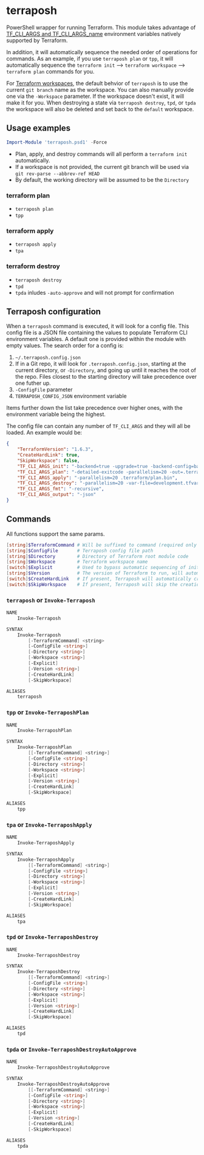 # terraposh

PowerShell wrapper for running Terraform. This module takes advantage of [TF_CLI_ARGS and TF_CLI_ARGS_name](https://www.terraform.io/docs/commands/environment-variables.html#tf_cli_args-and-tf_cli_args_name) environment variables natively supported by Terraform.

In addition, it will automatically sequence the needed order of operations for commands. As an example, if you use `terraposh plan` or `tpp`, it will automatically sequence the `terraform init` --> `terraform workspace` --> `terraform plan` commands for you.

For [Terraform workspaces](https://www.terraform.io/docs/state/workspaces.html), the default behvior of `terraposh` is to use the current `git branch` name as the workspace. You can also manually provide one via the `-Workspace` parameter. If the workspace doesn't exist, it will make it for you. When destroying a state via `terraposh destroy`, `tpd`, or `tpda` the workspace will also be deleted and set back to the `default` workspace.

## Usage examples

```powershell
Import-Module 'terraposh.psd1' -Force
```

- Plan, apply, and destroy commands will all perform a `terraform init` automatically.
- If a workspace is not provided, the current git branch will be used via `git rev-parse --abbrev-ref HEAD`
- By default, the working directory will be assumed to be the `Directory`

### terraform plan

- `terraposh plan`
- `tpp`

### terraform apply

- `terraposh apply`
- `tpa`

### terraform destroy

- `terraposh destroy`
- `tpd`
- `tpda` inludes `-auto-approve` and will not prompt for confirmation

## Terraposh configuration

When a `terraposh` command is executed, it will look for a config file. This config file is a JSON file containing the values to populate Terraform CLI environment variables. A default one is provided within the module with empty values. The search order for a config is:

1. `~/.terraposh.config.json`
2. If in a Git repo, it will look for `.terraposh.config.json`, starting at the current directory, or `-Directory`, and going up until it reaches the root of the repo. Files closest to the starting directory will take precedence over one futher up.
3. `-ConfigFile` parameter
4. `TERRAPOSH_CONFIG_JSON` environment variable

Items further down the list take precedence over higher ones, with the environment variable being the highest.

The config file can contain any number of `TF_CLI_ARGS` and they will all be loaded.  An example would be:

```json
{
    "TerraformVersion": "1.6.3",
    "CreateHardLink": true,
    "SkipWorkspace": false,
    "TF_CLI_ARGS_init": "-backend=true -upgrade=true -backend-config=backend.tfvars -reconfigure",
    "TF_CLI_ARGS_plan": "-detailed-exitcode -parallelism=20 -out=.terraform/plan.bin -var-file=development.tfvars",
    "TF_CLI_ARGS_apply": "-parallelism=20 .terraform/plan.bin",
    "TF_CLI_ARGS_destroy": "-parallelism=20 -var-file=development.tfvars",
    "TF_CLI_ARGS_fmt": "-recursive",
    "TF_CLI_ARGS_output": "-json"
}
```

## Commands

All functions support the same params.

```powershell
[string]$TerraformCommand # Will be suffixed to command (required only for base terraposh command) via terraform <TerraformCommand>
[string]$ConfigFile       # Terraposh config file path
[string]$Directory        # Directory of Terraform root module code
[string]$Workspace        # Terraform workspace name
[switch]$Explicit         # Used to bypass automatic sequencing of init, workspace, <command> and will instead just run the provided command only
[string]$Version          # The version of Terraform to run, will automatically be downloaded if not already vendored
[switch]$CreateHardLink   # If present, Terraposh will automatically create a HardLink to the Terraform vendored binary
[switch]$SkipWorkspace    # If present, Terraposh will skip the creation of a Terraform workspace during the init, plan, apply, and destroy process
```

### `terraposh` or `Invoke-Terraposh`

```powershell
NAME
    Invoke-Terraposh

SYNTAX
    Invoke-Terraposh
        [-TerraformCommand] <string>
        [-ConfigFile <string>]
        [-Directory <string>]
        [-Workspace <string>]
        [-Explicit]
        [-Version <string>]
        [-CreateHardLink]
        [-SkipWorkspace]

ALIASES
    terraposh
```

### `tpp` or `Invoke-TerraposhPlan`

```powershell
NAME
    Invoke-TerraposhPlan

SYNTAX
    Invoke-TerraposhPlan
        [[-TerraformCommand] <string>]
        [-ConfigFile <string>]
        [-Directory <string>]
        [-Workspace <string>]
        [-Explicit]
        [-Version <string>]
        [-CreateHardLink]
        [-SkipWorkspace]

ALIASES
    tpp
```

### `tpa` or `Invoke-TerraposhApply`

```powershell
NAME
    Invoke-TerraposhApply

SYNTAX
    Invoke-TerraposhApply
        [[-TerraformCommand] <string>]
        [-ConfigFile <string>]
        [-Directory <string>]
        [-Workspace <string>]
        [-Explicit]
        [-Version <string>]
        [-CreateHardLink]
        [-SkipWorkspace]

ALIASES
    tpa
```

### `tpd` or `Invoke-TerraposhDestroy`

```powershell
NAME
    Invoke-TerraposhDestroy

SYNTAX
    Invoke-TerraposhDestroy
        [[-TerraformCommand] <string>]
        [-ConfigFile <string>]
        [-Directory <string>]
        [-Workspace <string>]
        [-Explicit]
        [-Version <string>]
        [-CreateHardLink]
        [-SkipWorkspace]

ALIASES
    tpd
```

### `tpda` or `Invoke-TerraposhDestroyAutoApprove`

```powershell
NAME
    Invoke-TerraposhDestroyAutoApprove

SYNTAX
    Invoke-TerraposhDestroyAutoApprove
        [[-TerraformCommand] <string>]
        [-ConfigFile <string>]
        [-Directory <string>]
        [-Workspace <string>]
        [-Explicit]
        [-Version <string>]
        [-CreateHardLink]
        [-SkipWorkspace]

ALIASES
    tpda
```
